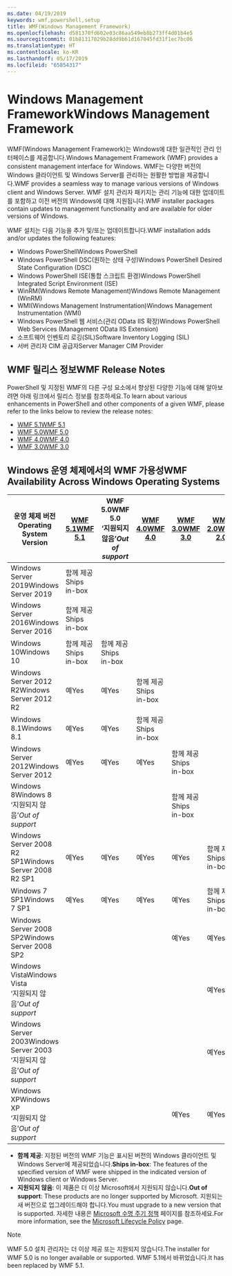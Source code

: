 ```yaml
---
ms.date: 04/19/2019
keywords: wmf,powershell,setup
title: WMF(Windows Management Framework)
ms.openlocfilehash: d581370fd602e03c86aa549eb8b273ff4d01b4e5
ms.sourcegitcommit: 01b81317029b28dd9b61d167045fd31f1ec7bc06
ms.translationtype: HT
ms.contentlocale: ko-KR
ms.lasthandoff: 05/17/2019
ms.locfileid: "65854317"
---
```

# <a name="windows-management-framework"></a><span data-ttu-id="94075-103">Windows Management Framework</span><span class="sxs-lookup"><span data-stu-id="94075-103">Windows Management Framework</span></span>

<span data-ttu-id="94075-104">WMF(Windows Management Framework)는 Windows에 대한 일관적인 관리 인터페이스를 제공합니다.</span><span class="sxs-lookup"><span data-stu-id="94075-104">Windows Management Framework (WMF) provides a consistent management interface for Windows.</span></span> <span data-ttu-id="94075-105">WMF는 다양한 버전의 Windows 클라이언트 및 Windows Server를 관리하는 원활한 방법을 제공합니다.</span><span class="sxs-lookup"><span data-stu-id="94075-105">WMF provides a seamless way to manage various versions of Windows client and Windows Server.</span></span> <span data-ttu-id="94075-106">WMF 설치 관리자 패키지는 관리 기능에 대한 업데이트를 포함하고 이전 버전의 Windows에 대해 지원됩니다.</span><span class="sxs-lookup"><span data-stu-id="94075-106">WMF installer packages contain updates to management functionality and are available for older versions of Windows.</span></span>

<span data-ttu-id="94075-107">WMF 설치는 다음 기능을 추가 및/또는 업데이트합니다.</span><span class="sxs-lookup"><span data-stu-id="94075-107">WMF installation adds and/or updates the following features:</span></span>

- <span data-ttu-id="94075-108">Windows PowerShell</span><span class="sxs-lookup"><span data-stu-id="94075-108">Windows PowerShell</span></span>
- <span data-ttu-id="94075-109">Windows PowerShell DSC(원하는 상태 구성)</span><span class="sxs-lookup"><span data-stu-id="94075-109">Windows PowerShell Desired State Configuration (DSC)</span></span>
- <span data-ttu-id="94075-110">Windows PowerShell ISE(통합 스크립트 환경)</span><span class="sxs-lookup"><span data-stu-id="94075-110">Windows PowerShell Integrated Script Environment (ISE)</span></span>
- <span data-ttu-id="94075-111">WinRM(Windows Remote Management)</span><span class="sxs-lookup"><span data-stu-id="94075-111">Windows Remote Management (WinRM)</span></span>
- <span data-ttu-id="94075-112">WMI(Windows Management Instrumentation)</span><span class="sxs-lookup"><span data-stu-id="94075-112">Windows Management Instrumentation (WMI)</span></span>
- <span data-ttu-id="94075-113">Windows PowerShell 웹 서비스(관리 OData IIS 확장)</span><span class="sxs-lookup"><span data-stu-id="94075-113">Windows PowerShell Web Services (Management OData IIS Extension)</span></span>
- <span data-ttu-id="94075-114">소프트웨어 인벤토리 로깅(SIL)</span><span class="sxs-lookup"><span data-stu-id="94075-114">Software Inventory Logging (SIL)</span></span>
- <span data-ttu-id="94075-115">서버 관리자 CIM 공급자</span><span class="sxs-lookup"><span data-stu-id="94075-115">Server Manager CIM Provider</span></span>

## <a name="wmf-release-notes"></a><span data-ttu-id="94075-116">WMF 릴리스 정보</span><span class="sxs-lookup"><span data-stu-id="94075-116">WMF Release Notes</span></span>

<span data-ttu-id="94075-117">PowerShell 및 지정된 WMF의 다른 구성 요소에서 향상된 다양한 기능에 대해 알아보려면 아래 링크에서 릴리스 정보를 참조하세요.</span><span class="sxs-lookup"><span data-stu-id="94075-117">To learn about various enhancements in PowerShell and other components of a given WMF, please refer to the links below to review the release notes:</span></span>

- [<span data-ttu-id="94075-118">WMF 5.1</span><span class="sxs-lookup"><span data-stu-id="94075-118">WMF 5.1</span></span>](whats-new/release-notes.md#wmf-51-changes)
- [<span data-ttu-id="94075-119">WMF 5.0</span><span class="sxs-lookup"><span data-stu-id="94075-119">WMF 5.0</span></span>](whats-new/release-notes.md#wmf-50-changes)
- [<span data-ttu-id="94075-120">WMF 4.0</span><span class="sxs-lookup"><span data-stu-id="94075-120">WMF 4.0</span></span>](https://download.microsoft.com/download/3/D/6/3D61D262-8549-4769-A660-230B67E15B25/Windows%20Management%20Framework%204%200%20Release%20Notes.docx)
- [<span data-ttu-id="94075-121">WMF 3.0</span><span class="sxs-lookup"><span data-stu-id="94075-121">WMF 3.0</span></span>](https://download.microsoft.com/download/E/7/6/E76850B8-DA6E-4FF5-8CCE-A24FC513FD16/WMF%203%20Release%20Notes.docx)

## <a name="wmf-availability-across-windows-operating-systems"></a><span data-ttu-id="94075-122">Windows 운영 체제에서의 WMF 가용성</span><span class="sxs-lookup"><span data-stu-id="94075-122">WMF Availability Across Windows Operating Systems</span></span>

|        <span data-ttu-id="94075-123">운영 체제 버전</span><span class="sxs-lookup"><span data-stu-id="94075-123">Operating System Version</span></span>         | <span data-ttu-id="94075-124">[WMF 5.1][]</span><span class="sxs-lookup"><span data-stu-id="94075-124">[WMF 5.1][]</span></span>  | <span data-ttu-id="94075-125">WMF 5.0</span><span class="sxs-lookup"><span data-stu-id="94075-125">WMF 5.0</span></span><br><span data-ttu-id="94075-126">‘지원되지 않음’</span><span class="sxs-lookup"><span data-stu-id="94075-126">*Out of support*</span></span> | <span data-ttu-id="94075-127">[WMF 4.0][]</span><span class="sxs-lookup"><span data-stu-id="94075-127">[WMF 4.0][]</span></span>  | <span data-ttu-id="94075-128">[WMF 3.0][]</span><span class="sxs-lookup"><span data-stu-id="94075-128">[WMF 3.0][]</span></span>  | <span data-ttu-id="94075-129">[WMF 2.0][]</span><span class="sxs-lookup"><span data-stu-id="94075-129">[WMF 2.0][]</span></span>  |
| --------------------------------------- | ------------ | --------------------------- | ------------ | ------------ | ------------ |
| <span data-ttu-id="94075-130">Windows Server 2019</span><span class="sxs-lookup"><span data-stu-id="94075-130">Windows Server 2019</span></span>                     | <span data-ttu-id="94075-131">함께 제공</span><span class="sxs-lookup"><span data-stu-id="94075-131">Ships in-box</span></span> |                             |              |              |              |
| <span data-ttu-id="94075-132">Windows Server 2016</span><span class="sxs-lookup"><span data-stu-id="94075-132">Windows Server 2016</span></span>                     | <span data-ttu-id="94075-133">함께 제공</span><span class="sxs-lookup"><span data-stu-id="94075-133">Ships in-box</span></span> |                             |              |              |              |
| <span data-ttu-id="94075-134">Windows 10</span><span class="sxs-lookup"><span data-stu-id="94075-134">Windows 10</span></span>                              | <span data-ttu-id="94075-135">함께 제공</span><span class="sxs-lookup"><span data-stu-id="94075-135">Ships in-box</span></span> | <span data-ttu-id="94075-136">함께 제공</span><span class="sxs-lookup"><span data-stu-id="94075-136">Ships in-box</span></span>                |              |              |              |
| <span data-ttu-id="94075-137">Windows Server 2012 R2</span><span class="sxs-lookup"><span data-stu-id="94075-137">Windows Server 2012 R2</span></span>                  | <span data-ttu-id="94075-138">예</span><span class="sxs-lookup"><span data-stu-id="94075-138">Yes</span></span>          | <span data-ttu-id="94075-139">예</span><span class="sxs-lookup"><span data-stu-id="94075-139">Yes</span></span>                         | <span data-ttu-id="94075-140">함께 제공</span><span class="sxs-lookup"><span data-stu-id="94075-140">Ships in-box</span></span> |              |              |
| <span data-ttu-id="94075-141">Windows 8.1</span><span class="sxs-lookup"><span data-stu-id="94075-141">Windows 8.1</span></span>                             | <span data-ttu-id="94075-142">예</span><span class="sxs-lookup"><span data-stu-id="94075-142">Yes</span></span>          | <span data-ttu-id="94075-143">예</span><span class="sxs-lookup"><span data-stu-id="94075-143">Yes</span></span>                         | <span data-ttu-id="94075-144">함께 제공</span><span class="sxs-lookup"><span data-stu-id="94075-144">Ships in-box</span></span> |              |              |
| <span data-ttu-id="94075-145">Windows Server 2012</span><span class="sxs-lookup"><span data-stu-id="94075-145">Windows Server 2012</span></span>                     | <span data-ttu-id="94075-146">예</span><span class="sxs-lookup"><span data-stu-id="94075-146">Yes</span></span>          | <span data-ttu-id="94075-147">예</span><span class="sxs-lookup"><span data-stu-id="94075-147">Yes</span></span>                         | <span data-ttu-id="94075-148">예</span><span class="sxs-lookup"><span data-stu-id="94075-148">Yes</span></span>          | <span data-ttu-id="94075-149">함께 제공</span><span class="sxs-lookup"><span data-stu-id="94075-149">Ships in-box</span></span> |              |
| <span data-ttu-id="94075-150">Windows 8</span><span class="sxs-lookup"><span data-stu-id="94075-150">Windows 8</span></span><br><span data-ttu-id="94075-151">‘지원되지 않음’</span><span class="sxs-lookup"><span data-stu-id="94075-151">*Out of support*</span></span>           |              |                             |              | <span data-ttu-id="94075-152">함께 제공</span><span class="sxs-lookup"><span data-stu-id="94075-152">Ships in-box</span></span> |              |
| <span data-ttu-id="94075-153">Windows Server 2008 R2 SP1</span><span class="sxs-lookup"><span data-stu-id="94075-153">Windows Server 2008 R2 SP1</span></span>              | <span data-ttu-id="94075-154">예</span><span class="sxs-lookup"><span data-stu-id="94075-154">Yes</span></span>          | <span data-ttu-id="94075-155">예</span><span class="sxs-lookup"><span data-stu-id="94075-155">Yes</span></span>                         | <span data-ttu-id="94075-156">예</span><span class="sxs-lookup"><span data-stu-id="94075-156">Yes</span></span>          | <span data-ttu-id="94075-157">예</span><span class="sxs-lookup"><span data-stu-id="94075-157">Yes</span></span>          | <span data-ttu-id="94075-158">함께 제공</span><span class="sxs-lookup"><span data-stu-id="94075-158">Ships in-box</span></span> |
| <span data-ttu-id="94075-159">Windows 7 SP1</span><span class="sxs-lookup"><span data-stu-id="94075-159">Windows 7 SP1</span></span>                           | <span data-ttu-id="94075-160">예</span><span class="sxs-lookup"><span data-stu-id="94075-160">Yes</span></span>          | <span data-ttu-id="94075-161">예</span><span class="sxs-lookup"><span data-stu-id="94075-161">Yes</span></span>                         | <span data-ttu-id="94075-162">예</span><span class="sxs-lookup"><span data-stu-id="94075-162">Yes</span></span>          | <span data-ttu-id="94075-163">예</span><span class="sxs-lookup"><span data-stu-id="94075-163">Yes</span></span>          | <span data-ttu-id="94075-164">함께 제공</span><span class="sxs-lookup"><span data-stu-id="94075-164">Ships in-box</span></span> |
| <span data-ttu-id="94075-165">Windows Server 2008 SP2</span><span class="sxs-lookup"><span data-stu-id="94075-165">Windows Server 2008 SP2</span></span>                 |              |                             |              | <span data-ttu-id="94075-166">예</span><span class="sxs-lookup"><span data-stu-id="94075-166">Yes</span></span>          | <span data-ttu-id="94075-167">예</span><span class="sxs-lookup"><span data-stu-id="94075-167">Yes</span></span>          |
| <span data-ttu-id="94075-168">Windows Vista</span><span class="sxs-lookup"><span data-stu-id="94075-168">Windows Vista</span></span><br><span data-ttu-id="94075-169">‘지원되지 않음’</span><span class="sxs-lookup"><span data-stu-id="94075-169">*Out of support*</span></span>       |              |                             |              |              | <span data-ttu-id="94075-170">예</span><span class="sxs-lookup"><span data-stu-id="94075-170">Yes</span></span>          |
| <span data-ttu-id="94075-171">Windows Server 2003</span><span class="sxs-lookup"><span data-stu-id="94075-171">Windows Server 2003</span></span><br><span data-ttu-id="94075-172">‘지원되지 않음’</span><span class="sxs-lookup"><span data-stu-id="94075-172">*Out of support*</span></span> |              |                             |              |              | <span data-ttu-id="94075-173">예</span><span class="sxs-lookup"><span data-stu-id="94075-173">Yes</span></span>          |
| <span data-ttu-id="94075-174">Windows XP</span><span class="sxs-lookup"><span data-stu-id="94075-174">Windows XP</span></span><br><span data-ttu-id="94075-175">‘지원되지 않음’</span><span class="sxs-lookup"><span data-stu-id="94075-175">*Out of support*</span></span>          |              |                             |              | <span data-ttu-id="94075-176">예</span><span class="sxs-lookup"><span data-stu-id="94075-176">Yes</span></span>          | <span data-ttu-id="94075-177">예</span><span class="sxs-lookup"><span data-stu-id="94075-177">Yes</span></span>          |

- <span data-ttu-id="94075-178">**함께 제공**: 지정된 버전의 WMF 기능은 표시된 버전의 Windows 클라이언트 및 Windows Server에 제공되었습니다.</span><span class="sxs-lookup"><span data-stu-id="94075-178">**Ships in-box**: The features of the specified version of WMF were shipped in the indicated version of Windows client or Windows Server.</span></span>
- <span data-ttu-id="94075-179">**지원되지 않음**: 이 제품은 더 이상 Microsoft에서 지원되지 않습니다.</span><span class="sxs-lookup"><span data-stu-id="94075-179">**Out of support**: These products are no longer supported by Microsoft.</span></span> <span data-ttu-id="94075-180">지원되는 새 버전으로 업그레이드해야 합니다.</span><span class="sxs-lookup"><span data-stu-id="94075-180">You must upgrade to a new version that is supported.</span></span> <span data-ttu-id="94075-181">자세한 내용은 [Microsoft 수명 주기 정책][] 페이지를 참조하세요.</span><span class="sxs-lookup"><span data-stu-id="94075-181">For more information, see the [Microsoft Lifecycle Policy][] page.</span></span>

> [!NOTE]
> <span data-ttu-id="94075-182">WMF 5.0 설치 관리자는 더 이상 제공 또는 지원되지 않습니다.</span><span class="sxs-lookup"><span data-stu-id="94075-182">The installer for WMF 5.0 is no longer available or supported.</span></span> <span data-ttu-id="94075-183">WMF 5.1에서 바뀌었습니다.</span><span class="sxs-lookup"><span data-stu-id="94075-183">It has been replaced by WMF 5.1.</span></span>

[Microsoft 수명 주기 정책]: https://support.microsoft.com/lifecycle
[Microsoft Lifecycle Policy]: https://support.microsoft.com/lifecycle
[WMF 5.1]: https://aka.ms/wmf51download
[WMF 4.0]: https://aka.ms/wmf4download
[WMF 3.0]: https://aka.ms/wmf3download
[WMF 2.0]: https://aka.ms/wmf2download
